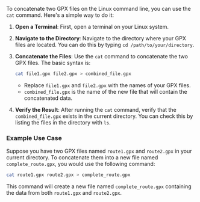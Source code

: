 To concatenate two GPX files on the Linux command line, you can use the `cat` command. Here's a simple way to do it:

1. **Open a Terminal**: First, open a terminal on your Linux system.

2. **Navigate to the Directory**: Navigate to the directory where your GPX files are located. You can do this by typing `cd /path/to/your/directory`.

3. **Concatenate the Files**: Use the `cat` command to concatenate the two GPX files. The basic syntax is:
   ```bash
   cat file1.gpx file2.gpx > combined_file.gpx
   ```
   - Replace `file1.gpx` and `file2.gpx` with the names of your GPX files.
   - `combined_file.gpx` is the name of the new file that will contain the concatenated data.

4. **Verify the Result**: After running the `cat` command, verify that the `combined_file.gpx` exists in the current directory. You can check this by listing the files in the directory with `ls`.

### Example Use Case

Suppose you have two GPX files named `route1.gpx` and `route2.gpx` in your current directory. To concatenate them into a new file named `complete_route.gpx`, you would use the following command:

```bash
cat route1.gpx route2.gpx > complete_route.gpx
```

This command will create a new file named `complete_route.gpx` containing the data from both `route1.gpx` and `route2.gpx`.